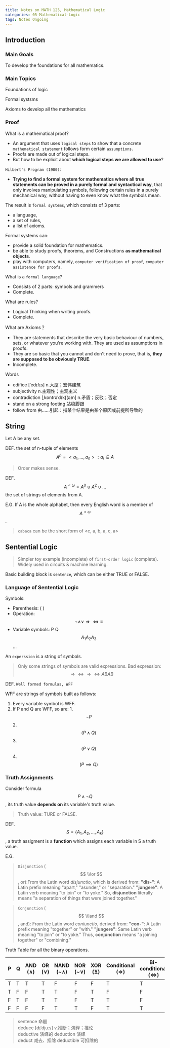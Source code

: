 ```yaml
---
title: Notes on MATH 125, Mathematical Logic
categories: 05-Mathematical-Logic
tags: Notes Ongoing
---
```


## Introduction

### Main Goals

To develop the foundations for all mathematics.

### Main Topics

Foundations of logic

Formal systsms

Axioms to develop all the mathematics

### Proof

What is a mathematical proof?
  - An argument that uses `logical steps` to show that a concrete `mathematical statement` follows form certain `assumptions`.
  - Proofs are made out of logical steps.
  - But how to be explicit about **which logical steps we are allowed to use**?

`Hilbert's Program (1900)`:
  - **Trying to find a formal system for mathematics where all true statements can be proved in a purely formal and syntactical way**, that only involves manipulating symbols, following certain rules in a purely mechanical way, without having to even know what the symbols mean.

The result is `formal systems`, which consists of 3 parts: 
  - a language,
  - a set of rules,
  - a list of axioms.

Formal systems can:
  - provide a solid foundation for mathematics.
  - be able to study proofs, theorems, and Constructions **as mathematical objects**.
  - play with computers, namely, `computer verification of proof`, `computer assistence for proofs`.

What is a `formal language`?
  - Consists of 2 parts: symbols and grammers
  - Complete.

What are rules?
  - Logical Thinking when writing proofs.
  - Complete.

What are Axioms？
  - They are statements that describe the very basic behaviour of numbers, sets, or whatever you're working with. They are used as assumptions in proofs.
  - They are so basic that you cannot and don't need to prove, that is, **they are supposed to be obviously TRUE**.
  - Incomplete.

Words
  - edifice [ˈedɪfɪs] n.大厦；宏伟建筑
  - subjectivity n.主观性；主观主义
  - contradiction [ˌkɒntrəˈdɪkʃ(ə)n] n.矛盾；反驳；否定
  - stand on a strong footing 站稳脚跟
  - follow from 由……引起：指某个结果是由某个原因或前提所导致的

## String

Let A be any set.

DEF. the set of n-tuple of elements $$ A^n = {<a_1, ..., a_n> : a_i \in A} $$

> Order makes sense.

DEF. $$ A^{<\omega} = A^0 \cup A^2 \cup ... $$ the set of strings of elements from A.

E.G. If A is the whole alphabet, then every English word is a member of $$ A^{<\omega} $$.

> `cabaca` can be the short form of <c, a, b, a, c, a>

## Sentential Logic

> Simpler toy example (incomplete) of `first-order logic` (complete). Widely used in circuits & machine learning.

Basic building block is `sentence`, which can be either TRUE or FALSE.

### Language of Sentential Logic

Symbols:
  - Parenthesis: ( )
  - Operation: $$ \neg \land \lor \Rightarrow \Leftrightarrow \equiv $$
  - Variable symbols: P Q $$ A_1  A_2  A_3 $$ ...

An `experssion` is a string of symbols.

> Only some strings of symbols are valid expressions. Bad expression: $$ \Rightarrow \Leftrightarrow \Rightarrow \Leftrightarrow ABAB $$

DEF. `Well formed formulas, WFF`

WFF are strings of symbols built as follows:
  1. Every variable symbol is WFF.
  2. If P and Q are WFF, so are:
    1. $$ \neg P $$
    2. $$ (P \land Q) $$
    3. $$ (P \lor Q) $$
    4. $$ (P \implies Q) $$

### Truth Assignments

Consider formula $$ P \land \neg Q $$, its truth value **depends on** its variable's truth value.

> Truth value: TURE or FALSE.

DEF. $$ S = \{ A_1, A_2, ..., A_k \} $$, a truth assigment is a **function** which assigns each variable in S a truth value.

E.G.

> `Disjunction` ($$ \\lor $$, or):From the Latin word *disjunctio*, which is derived from: **"dis-"**: A Latin prefix meaning "apart," "asunder," or "separation." **"jungere"**: A Latin verb meaning "to join" or "to yoke." So, **disjunction** literally means "a separation of things that were joined together."

> `Conjunction` ($$ \\land $$, and): From the Latin word *coniunctio*, derived from: **"con-"**: A Latin prefix meaning "together" or "with." **"jungere"**: Same Latin verb meaning "to join" or "to yoke." Thus, **conjunction** means "a joining together" or "combining."

Truth Table for all the binary operations.

| P | Q | AND  (∧) | OR  (∨) | NAND  (~∧) | NOR  (~∨) | XOR  (⊻) | Conditional (⇒) | Bi-conditional (⇔) |
|---|---|----------|---------|------------|-----------|----------|------------------|---------------------|
| T | T | T        | T       | F          | F         | F        | T                | T                   |
| T | F | F        | T       | T          | F         | T        | F                | F                   |
| F | T | F        | T       | T          | F         | T        | T                | F                   |
| F | F | F        | F       | T          | T         | F        | T                | T                   |


> sentence 命题    
> deduce [dɪˈdjuːs] v.推断；演绎；推论  
> deductive 演绎的 deduction 演绎  
> deduct 减去、扣除 deductible 可扣除的  
